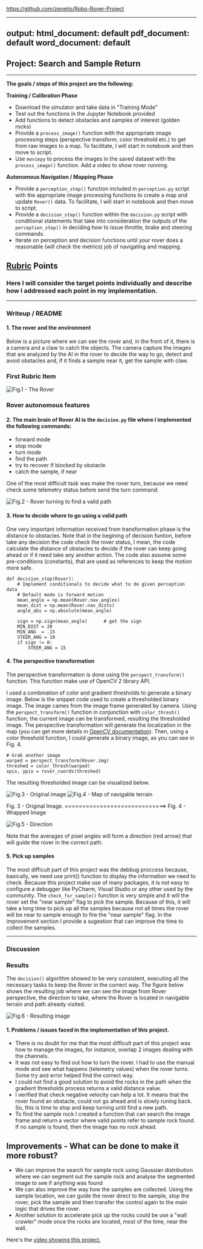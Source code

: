 https://github.com/zenetio/Robo-Rover-Project

---
output:
  html_document: default
  pdf_document: default
  word_document: default
---
## Project: Search and Sample Return

---


**The goals / steps of this project are the following:**  

**Training / Calibration Phase**  

* Download the simulator and take data in "Training Mode"
* Test out the functions in the Jupyter Notebook provided
* Add functions to detect obstacles and samples of interest (golden rocks)
* Provide a `process_image()` function with the appropriate image processing steps (perspective transform, color threshold etc.) to get from raw images to a map. To facilitate, I will start in notebook and then move to script.
* Use `moviepy` to process the images in the saved dataset with the `process_image()` function.  Add a video to show rover running.

**Autonomous Navigation / Mapping Phase**

* Provide a `perception_step()` function included in `perception.py` script with the appropriate image processing functions to create a map and update `Rover()` data. To facilitate, I will start in notebook and then move to script. 
* Provide a `decision_step()` function within the `decision.py` script with conditional statements that take into consideration the outputs of the `perception_step()` in deciding how to issue throttle, brake and steering commands. 
* Iterate on perception and decision functions until your rover does a reasonable (will check the metrics) job of navigating and mapping.  

[//]: # (Image References)

[image1]: ./output/the_rover.png
[image2]: ./calibration_images/example_grid1.jpg
[image3]: ./calibration_images/example_rock1.jpg
[image4]: ./output/warped_example.jpg
[image5]: ./output/warped_threshed.jpg
[image6]: ./output/direction.png
[image7]: ./misc/rover_turn.jpg
[image8]: ./misc/travelled.JPG

## [Rubric]() Points
### Here I will consider the target points individually and describe how I addressed each point in my implementation.  

---

### Writeup / README

#### 1. The rover and the environment  

Below is a picture where we can see the rover and, in the front of it, there is a camera and a claw to catch the objects.
The camera capture the images that are analyzed by the AI in the rover to decide the way to go, detect and avoid obstacles and, if it finds a sample near it, get the sample with claw.

### First Rubric Item

![Fig.1 - The Rover][image1]

### Rover autonomous features

#### 2. The main brain of Rover AI is the `decision.py` file where I implemented the following commands:
- forward mode
- stop mode
- turn mode
- find the path
- try to recover if blocked by obstacle
- catch the sample, if near

One of the most difficult task was make the rover turn, because we need check some telemetry status before send the 
turn command. 

![Fig.2 - Rover turning to find a valid path][image7]


#### 3. How to decide where to go using a valid path

One very important information received from transformation phase is the distance to obstacles.
Note that in the begining of decision funtion, before take any decision the code check the rover status, 
I mean, the code calculate the distance of obstacles to decide if the rover can keep going ahead or if it need take any another action. The code also assume some pre-conditions (constants), that are used as references to keep the motion more safe.

```{python}
def decision_step(Rover):
    # Implement conditionals to decide what to do given perception data
    # Default mode is forward motion
    mean_angle = np.mean(Rover.nav_angles)
    mean_dist = np.mean(Rover.nav_dists)
    angle_abs = np.absolute(mean_angle)

    sign = np.sign(mean_angle)      # get the sign
    MIN_DIST = 20
    MIN_ANG  = .15
    STEER_ANG = 10
    if sign != 0:
        STEER_ANG = 15 
```

#### 4. The perspective transformation

The perspective transformation is done using the `perspect_transform()` function. This function make use of OpenCV 2 library API. 

I used a combination of color and gradient thresholds to generate a binary image.
Below is the snippet code used to create a thresholded binary image.
The image cames from the image frame generated by camera. Using the `perspect_transform()` function in conjunction with `color_thresh()` function, the current image can be transformed, resulting the thresholded image.
The perspective transformation will generate the localization in the map (you can get more details in [OpenCV documentation](https://docs.opencv.org/2.4/)). Then, using a color threshold function, I could generate a binary image, as you can see in Fig. 4.


```{python}
# Grab another image
warped = perspect_transform(Rover.img)
threshed = color_thresh(warped)
xpix, ypix = rover_coords(threshed)
```

The resulting thresholded image can be visualized below.

![Fig.3 - Original image][image4]
![Fig.4 - Map of navigable terrain][image5]

Fig. 3 - Original Image. =============================> Fig. 4 - Wrapped Image

![Fig.5 - Direction][image6]

Note that the averages of pixel angles will form a direction (red arrow) that will guide the rover in the correct path.

#### 5. Pick up samples

The most difficult part of this project was the debbug proccess because, basically, we need use print() function to display the information we need to check. Because this project make use of many packages, it is not easy to configure a debugger like PyCharm, Visual Studio or any other used by the community.
The `check_for_sample()` function is very simple and it will the rover set the "near sample" flag to pick the sample. Because of this, it will take a long time to pick up all the samples because not all times the rover will be near to sample enough to fire the "near sample" flag. In the improvement section I provide a sugestion that can improve the time to collect the samples.

---

### Discussion

### Results

The `decision()` algorithm showed to be very consistent, executing all the necessary tasks to keep the Rover in the correct way.
The figure below shows the resulting job where we can see the image from Rover perspective, the direction to take, where the Rover is located in navigable terrain and path already visited.

![Fig.6 - Resulting image][image8]

#### 1. Problems  / issues faced in the implementation of this project.

* There is no doubt for me that the most difficult part of this project was how to manage the images, for instance, overlap 2 images dealing with the channels.
* It was not easy to find out how to turn the rover. I had to use the manual mode and see what happens (telemetry values) when the rover turns. Some try and error helped find the correct way.
* I could not find a good solution to avoid the rocks in the path when the gradient thresholds process returns a valid distance value.
* I verified that check negative velocity can help a lot. It means that the rover found an obstacle, could not go ahead and is slowly runing back. So, this is time to stop and keep turning until find a new path.
* To find the sample rock I created a function that can search the image frame and return a vector where valid points refer to sample rock found. If no sample is found, then the image has no rock ahead.

## Improvements - What can be done to make it more robust?

* We can improve the search for sample rock using Gaussian distribution where we can segment out the sample rock and analyse the segmented image to see if anything was found
* We can also improve the way how the samples are collected. Using the sample location, we can guide the rover direct to the sample, stop the rover, pick the sample and then transfer the control again to the main logic that drives the rover.
* Another solution to accelerate pick up the rocks could be use a "wall crawler" mode once the rocks are located, most of the time, near the wall.

Here's the [video showing this project.](https://youtu.be/_4D8uPxcTbU)
